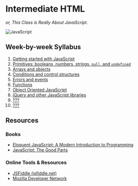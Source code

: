 # Intermediate HTML

*or, This Class is Really About JavaScript.*

![JavaScript](http://upload.wikimedia.org/wikipedia/commons/9/99/Unofficial_JavaScript_logo_2.svg)

## Week-by-week Syllabus

1. [Getting started with JavaScript](1)
1. [Primitives: booleans, numbers, strings, `null`, and `undefined`](2)
1. [Arrays and objects](3)
1. [Conditions and control structures](4)
1. [Errors and events](5)
1. [Functions](6)
1. [Object Oriented JavaScript](7)
1. [jQuery and other JavaScript libraries](8)
1. [???](9)
1. [???](10)

## Resources

### Books

* [Eloquent JavaScript: A Modern Introduction to Programming](//eloquentjavascript.net)
* [JavaScript: The Good Parts](//www.amazon.com/exec/obidos/ASIN/0596517742/wrrrldwideweb)

### Online Tools & Resources

* [JSFiddle (jsfiddle.net)](//jsfiddle.net)
* [Mozilla Developer Network](//developer.mozilla.org/en-US/docs/Web/JavaScript)

[1]: blob/master/syllabus/01.md
[2]: blob/master/syllabus/02.md
[3]: blob/master/syllabus/03.md
[4]: blob/master/syllabus/04.md
[5]: blob/master/syllabus/05.md
[6]: blob/master/syllabus/06.md
[7]: blob/master/syllabus/07.md
[8]: blob/master/syllabus/08.md
[9]: blob/master/syllabus/09.md
[10]: blob/master/syllabus/10.md

